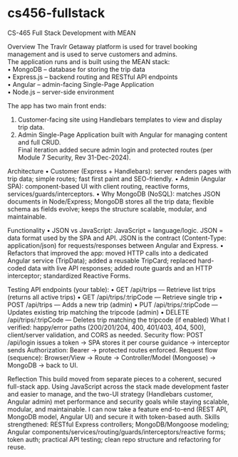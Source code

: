 # cs456-fullstack
CS-465 Full Stack Development with MEAN

Overview
The Travlr Getaway platform is used for travel booking management and is used to serve customers and admins.  
The application runs and is built using the MEAN stack:  
•	MongoDB – database for storing the trip data  
•	Express.js – backend routing and RESTful API endpoints  
•	Angular – admin-facing Single-Page Application  
•	Node.js – server-side environment  
  
The app has two main front ends:  
1.	Customer-facing site using Handlebars templates to view and display trip data.  
2.	Admin Single-Page Application built with Angular for managing content and full CRUD.  
Final iteration added secure admin login and protected routes (per Module 7 Security, Rev 31-Dec-2024).  

Architecture
•	Customer (Express + Handlebars): server renders pages with trip data; simple routes; fast first paint and SEO-friendly.
•	Admin (Angular SPA): component-based UI with client routing, reactive forms, services/guards/interceptors.
•	Why MongoDB (NoSQL): matches JSON documents in Node/Express; MongoDB stores all the trip data; flexible schema as fields evolve; keeps the structure scalable, modular, and maintainable.

Functionality
•	JSON vs JavaScript: JavaScript = language/logic. JSON = data format used by the SPA and API.
JSON is the contract (Content-Type: application/json) for requests/responses between Angular and Express.
•	Refactors that improved the app: moved HTTP calls into a dedicated Angular service (TripData); added a reusable TripCard; replaced hard-coded data with live API responses; added route guards and an HTTP interceptor; standardized Reactive Forms.

Testing
API endpoints (your table):
•	GET /api/trips — Retrieve list trips (returns all active trips)
•	GET /api/trips/:tripCode — Retrieve single trip
•	POST /api/trips — Adds a new trip (admin)
•	PUT /api/trips/:tripCode — Updates existing trip matching the tripcode (admin)
•	DELETE /api/trips/:tripCode — Deletes trip matching the tripcode (if enabled)
What I verified: happy/error paths (200/201/204, 400, 401/403, 404, 500), client/server validation, and CORS as needed.
Security flow: POST /api/login issues a token → SPA stores it per course guidance → interceptor sends Authorization: Bearer <token> → protected routes enforced.
Request flow (sequence): Browser/View → Route → Controller/Model (Mongoose) → MongoDB → back to UI.

Reflection
This build moved from separate pieces to a coherent, secured full-stack app. Using JavaScript across the stack made development faster and easier to manage, and the two-UI strategy (Handlebars customer, Angular admin) met performance and security goals while staying scalable, modular, and maintainable. I can now take a feature end-to-end (REST API, MongoDB model, Angular UI) and secure it with token-based auth.
Skills strengthened: RESTful Express controllers; MongoDB/Mongoose modeling; Angular components/services/routing/guards/interceptors/reactive forms; token auth; practical API testing; clean repo structure and refactoring for reuse.


